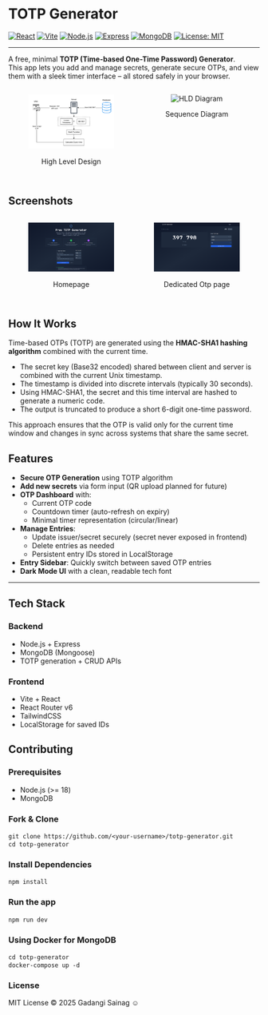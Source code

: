 # TOTP Generator

[![React](https://img.shields.io/badge/React-20232A?style=for-the-badge&logo=react&logoColor=61DAFB)](https://react.dev/)
[![Vite](https://img.shields.io/badge/Vite-646CFF?style=for-the-badge&logo=vite&logoColor=FFD62E)](https://vitejs.dev/) [![Node.js](https://img.shields.io/badge/Node.js-43853d?style=for-the-badge&logo=node-dot-js&logoColor=white)](https://nodejs.org/) [![Express](https://img.shields.io/badge/Express.js-000000?style=for-the-badge&logo=express&logoColor=white)](https://expressjs.com/) [![MongoDB](https://img.shields.io/badge/MongoDB-4EA94B?style=for-the-badge&logo=mongodb&logoColor=white)](https://www.mongodb.com/) [![License: MIT](https://img.shields.io/badge/License-MIT-yellow.svg?style=for-the-badge)](./LICENSE)

---

A free, minimal **TOTP (Time-based One-Time Password) Generator**.  
This app lets you add and manage secrets, generate secure OTPs, and view them with a sleek timer interface – all stored safely in your browser.

<div align="center" style=" display: flex;">
<figure style="width: 50%;">
  <picture>
    <source media="(prefers-color-scheme: dark)" srcset="assets/diagrams/HLD-dark.png" />
    <source media="(prefers-color-scheme: light)" srcset="assets/diagrams/HLD-light.png" />
    <img src="assets/diagrams/HLD-light.png" alt="HLD Diagram" />
  </picture>
  <figcaption><p>High Level Design</p></figcaption>
</figure>

<figure style="width: 50%; ">
  <picture>
    <source media="(prefers-color-scheme: dark)" srcset="assets/diagrams/sequence-dark.png" />
    <source media="(prefers-color-scheme: light)" srcset="assets/diagrams/HLD-light.png" />
    <img src="assets/diagrams/sequence-light.png" alt="HLD Diagram" />
  </picture>
  <figcaption><p>Sequence Diagram</p></figcaption>
</figure>
</div>

## Screenshots

<div align="center" style="margin-top: 10px;margin-bottom: 10px; display: flex; justify-content: center;">

<figure>
  <img src="assets/screenshots/homepage.png" alt="HomePage">
  <figcaption><p>Homepage</p></figcaption>
</figure>

<figure>
  <img src="assets/screenshots/otp.png" alt="OTPpage" >
  <figcaption><p>Dedicated Otp page</p></figcaption>
</figure>
  </div>

## How It Works

Time-based OTPs (TOTP) are generated using the **HMAC-SHA1 hashing algorithm** combined with the current time.

- The secret key (Base32 encoded) shared between client and server is combined with the current Unix timestamp.
- The timestamp is divided into discrete intervals (typically 30 seconds).
- Using HMAC-SHA1, the secret and this time interval are hashed to generate a numeric code.
- The output is truncated to produce a short 6-digit one-time password.

This approach ensures that the OTP is valid only for the current time window and changes in sync across systems that share the same secret.

## Features

- **Secure OTP Generation** using TOTP algorithm
- **Add new secrets** via form input (QR upload planned for future)
- **OTP Dashboard** with:
  - Current OTP code
  - Countdown timer (auto-refresh on expiry)
  - Minimal timer representation (circular/linear)
- **Manage Entries**:
  - Update issuer/secret securely (secret never exposed in frontend)
  - Delete entries as needed
  - Persistent entry IDs stored in LocalStorage
- **Entry Sidebar**: Quickly switch between saved OTP entries
- **Dark Mode UI** with a clean, readable tech font

---

## Tech Stack

### Backend

- Node.js + Express
- MongoDB (Mongoose)
- TOTP generation + CRUD APIs

### Frontend

- Vite + React
- React Router v6
- TailwindCSS
- LocalStorage for saved IDs

## Contributing

### Prerequisites

- Node.js (>= 18)
- MongoDB

### Fork & Clone

```
git clone https://github.com/<your-username>/totp-generator.git
cd totp-generator
```

### Install Dependencies

```
npm install
```

### Run the app

```
npm run dev
```

### Using Docker for MongoDB

```
cd totp-generator
docker-compose up -d
```

### License

MIT License © 2025 Gadangi Sainag ☺️
